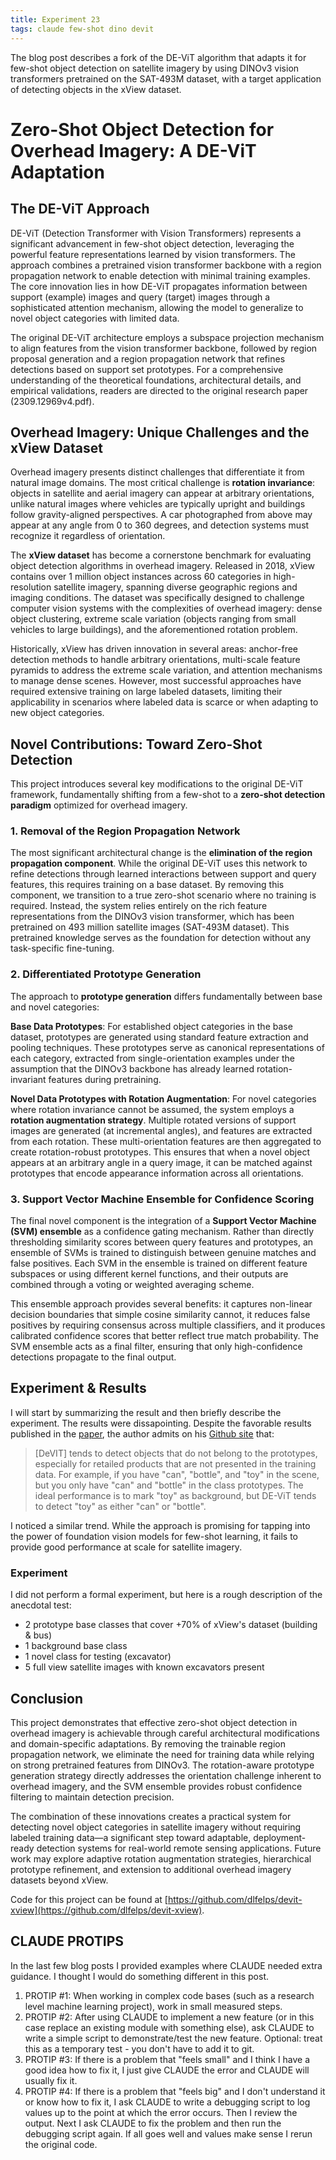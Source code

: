 ```yaml
---
title: Experiment 23
tags: claude few-shot dino devit
---
```


The blog post describes a fork of the DE-ViT algorithm that adapts it for few-shot object detection on satellite imagery by using DINOv3 vision transformers pretrained on the SAT-493M dataset, with a target application of detecting objects in the xView dataset.


# Zero-Shot Object Detection for Overhead Imagery: A DE-ViT Adaptation

## The DE-ViT Approach

DE-ViT (Detection Transformer with Vision Transformers) represents a significant advancement in few-shot object detection, leveraging the powerful feature representations learned by vision transformers. The approach combines a pretrained vision transformer backbone with a region propagation network to enable detection with minimal training examples. The core innovation lies in how DE-ViT propagates information between support (example) images and query (target) images through a sophisticated attention mechanism, allowing the model to generalize to novel object categories with limited data.

The original DE-ViT architecture employs a subspace projection mechanism to align features from the vision transformer backbone, followed by region proposal generation and a region propagation network that refines detections based on support set prototypes. For a comprehensive understanding of the theoretical foundations, architectural details, and empirical validations, readers are directed to the original research paper (2309.12969v4.pdf).

## Overhead Imagery: Unique Challenges and the xView Dataset

Overhead imagery presents distinct challenges that differentiate it from natural image domains. The most critical challenge is **rotation invariance**: objects in satellite and aerial imagery can appear at arbitrary orientations, unlike natural images where vehicles are typically upright and buildings follow gravity-aligned perspectives. A car photographed from above may appear at any angle from 0 to 360 degrees, and detection systems must recognize it regardless of orientation.

The **xView dataset** has become a cornerstone benchmark for evaluating object detection algorithms in overhead imagery. Released in 2018, xView contains over 1 million object instances across 60 categories in high-resolution satellite imagery, spanning diverse geographic regions and imaging conditions. The dataset was specifically designed to challenge computer vision systems with the complexities of overhead imagery: dense object clustering, extreme scale variation (objects ranging from small vehicles to large buildings), and the aforementioned rotation problem.

Historically, xView has driven innovation in several areas: anchor-free detection methods to handle arbitrary orientations, multi-scale feature pyramids to address the extreme scale variation, and attention mechanisms to manage dense scenes. However, most successful approaches have required extensive training on large labeled datasets, limiting their applicability in scenarios where labeled data is scarce or when adapting to new object categories.

## Novel Contributions: Toward Zero-Shot Detection

This project introduces several key modifications to the original DE-ViT framework, fundamentally shifting from a few-shot to a **zero-shot detection paradigm** optimized for overhead imagery.

### 1. Removal of the Region Propagation Network

The most significant architectural change is the **elimination of the region propagation component**. While the original DE-ViT uses this network to refine detections through learned interactions between support and query features, this requires training on a base dataset. By removing this component, we transition to a true zero-shot scenario where no training is required. Instead, the system relies entirely on the rich feature representations from the DINOv3 vision transformer, which has been pretrained on 493 million satellite images (SAT-493M dataset). This pretrained knowledge serves as the foundation for detection without any task-specific fine-tuning.

### 2. Differentiated Prototype Generation

The approach to **prototype generation** differs fundamentally between base and novel categories:

**Base Data Prototypes**: For established object categories in the base dataset, prototypes are generated using standard feature extraction and pooling techniques. These prototypes serve as canonical representations of each category, extracted from single-orientation examples under the assumption that the DINOv3 backbone has already learned rotation-invariant features during pretraining.

**Novel Data Prototypes with Rotation Augmentation**: For novel categories where rotation invariance cannot be assumed, the system employs a **rotation augmentation strategy**. Multiple rotated versions of support images are generated (at incremental angles), and features are extracted from each rotation. These multi-orientation features are then aggregated to create rotation-robust prototypes. This ensures that when a novel object appears at an arbitrary angle in a query image, it can be matched against prototypes that encode appearance information across all orientations.

### 3. Support Vector Machine Ensemble for Confidence Scoring

The final novel component is the integration of a **Support Vector Machine (SVM) ensemble** as a confidence gating mechanism. Rather than directly thresholding similarity scores between query features and prototypes, an ensemble of SVMs is trained to distinguish between genuine matches and false positives. Each SVM in the ensemble is trained on different feature subspaces or using different kernel functions, and their outputs are combined through a voting or weighted averaging scheme.

This ensemble approach provides several benefits: it captures non-linear decision boundaries that simple cosine similarity cannot, it reduces false positives by requiring consensus across multiple classifiers, and it produces calibrated confidence scores that better reflect true match probability. The SVM ensemble acts as a final filter, ensuring that only high-confidence detections propagate to the final output.

## Experiment & Results

I will start by summarizing the result and then briefly describe the experiment. The results were dissapointing. Despite the favorable results published in the [paper](https://arxiv.org/abs/2309.12969), the author admits on his [Github site](https://github.com/mlzxy/devit/tree/main) that:

> [DeVIT] tends to detect objects that do not belong to the prototypes, especially for retailed products that are not presented in the training data. For example, if you have "can", "bottle", and "toy" in the scene, but you only have "can" and "bottle" in the class prototypes. The ideal performance is to mark "toy" as background, but DE-ViT tends to detect "toy" as either "can" or "bottle".

I noticed a similar trend. While the approach is promising for tapping into the power of foundation vision models for few-shot learning, it fails to provide good performance at scale for satellite imagery. 

### Experiment

I did not perform a formal experiment, but here is a rough description of the anecdotal test:
- 2 prototype base classes that cover +70% of xView's dataset (building & bus)
- 1 background base class
- 1 novel class for testing (excavator)
- 5 full view satellite images with known excavators present


## Conclusion

This project demonstrates that effective zero-shot object detection in overhead imagery is achievable through careful architectural modifications and domain-specific adaptations. By removing the trainable region propagation network, we eliminate the need for training data while relying on strong pretrained features from DINOv3. The rotation-aware prototype generation strategy directly addresses the orientation challenge inherent to overhead imagery, and the SVM ensemble provides robust confidence filtering to maintain detection precision.

The combination of these innovations creates a practical system for detecting novel object categories in satellite imagery without requiring labeled training data—a significant step toward adaptable, deployment-ready detection systems for real-world remote sensing applications. Future work may explore adaptive rotation augmentation strategies, hierarchical prototype refinement, and extension to additional overhead imagery datasets beyond xView.

Code for this project can be found at [https://github.com/dlfelps/devit-xview](https://github.com/dlfelps/devit-xview).

## CLAUDE PROTIPS

In the last few blog posts I provided examples where CLAUDE needed extra guidance. I thought I would do something different in this post. 

1. PROTIP #1: When working in complex code bases (such as a research level machine learning project), work in small measured steps. 
2. PROTIP #2: After using CLAUDE to implement a new feature (or in this case replace an existing module with something else), ask CLAUDE to write a simple script to demonstrate/test the new feature. Optional: treat this as a temporary test - you don't have to add it to git.
3. PROTIP #3: If there is a problem that "feels small" and I think I have a good idea how to fix it, I just give CLAUDE the error and CLAUDE will usually fix it.
4. PROTIP #4: If there is a problem that "feels big" and I don't understand it or know how to fix it, I ask CLAUDE to write a debugging script to log values up to the point at which the error occurs. Then I review the output. Next I ask CLAUDE to fix the problem and then run the debugging script again. If all goes well and values make sense I rerun the original code.


